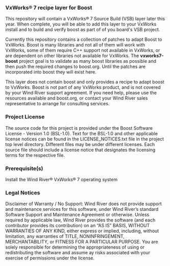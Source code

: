 ### VxWorks&reg; 7 recipe layer for Boost

This repository will contain a VxWorks&reg;  7 Source Build (VSB) layer later this year. 
When complete, you will be able to add this layer to your VxWorks install and
to build and verify boost as part of of you board's VSB project.  

Currently this repository contains a collection of patches to adapt Boost to VxWorks.
Boost is many libraries and not all of them will work with VxWorks, some of them require
C++ support not available in VxWorks, or are dependent on other libraries not available 
for VxWorks. The **vxworks7-boost** project goal is to validate as many boost libraries
as possible and then push the required changes to boost.org. Until the patches are
incorporated into boost they will exist here.

This layer does not contain boost and only provides a recipe to adapt boost to VxWorks. 
Boost is not part of any VxWorks product, and is not covered by your Wind River support agreement.
If you need help, please use the resources available and boost.org, or contact your Wind River sales
representative to arrange for consulting services.

### Project License

The source code for this project is provided under the Boost Software License - Version 1.0 (BSL-1.0). Text for the BSL-1.0 and other applicable license notices can be found in the LICENSE_NOTICES.txt file in the project top level directory. Different files may be under different licenses. Each source file should include a license notice that designates the licensing terms for the respective file.

### Prerequisite(s)

Install the Wind River&reg; VxWorks&reg; 7 operating system

### Legal Notices

Disclaimer of Warranty / No Support: Wind River does not provide support and maintenance services for this software, under Wind River’s standard Software Support and Maintenance Agreement or otherwise. Unless required by applicable law, Wind River provides the software (and each contributor provides its contribution) on an “AS IS” BASIS, WITHOUT WARRANTIES OF ANY KIND, either express or implied, including, without limitation, any warranties of TITLE, NONINFRINGEMENT, MERCHANTABILITY, or FITNESS FOR A PARTICULAR PURPOSE. You are solely responsible for determining the appropriateness of using or redistributing the software and assume ay risks associated with your exercise of permissions under the license.
